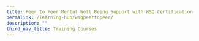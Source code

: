 ```yaml
---
title: Peer to Peer Mental Well Being Support with WSQ Certification
permalink: /learning-hub/wsqpeertopeer/
description: ""
third_nav_title: Training Courses
---
```

